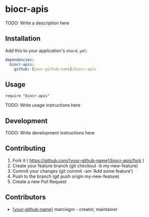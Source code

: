 # biocr-apis

TODO: Write a description here

## Installation


Add this to your application's `shard.yml`:

```yaml
dependencies:
  biocr-apis:
    github: [your-github-name]/biocr-apis
```


## Usage


```crystal
require "biocr-apis"
```


TODO: Write usage instructions here

## Development

TODO: Write development instructions here

## Contributing

1. Fork it ( https://github.com/[your-github-name]/biocr-apis/fork )
2. Create your feature branch (git checkout -b my-new-feature)
3. Commit your changes (git commit -am 'Add some feature')
4. Push to the branch (git push origin my-new-feature)
5. Create a new Pull Request

## Contributors

- [[your-github-name]](https://github.com/[your-github-name]) marciogm - creator, maintainer
